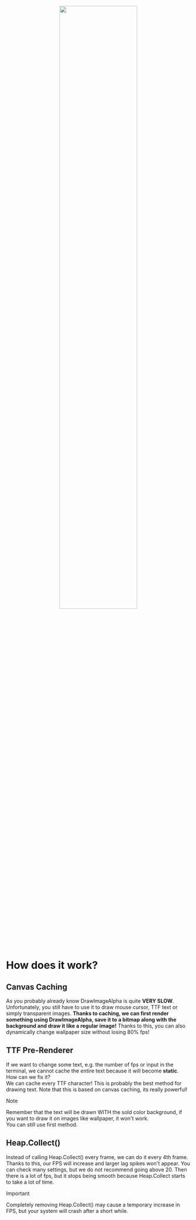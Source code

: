 <p align="center">
 <picture>
    <source srcset="Artwork/Cobalt.png">
    <img width=65%>
  </picture>
</p><br>

# How does it work?
## Canvas Caching
As you probably already know DrawImageAlpha is quite <b>VERY SLOW</b>.<br>
Unfortunately, you still have to use it to draw mouse cursor, TTF text or simply transparent images.
<b>Thanks to caching, we can first render something using DrawImageAlpha, save it to a bitmap along with the background and draw it like a regular image!</b>
Thanks to this, you can also dynamically change wallpaper size without losing 80% fps!

## TTF Pre-Renderer
If we want to change some text, e.g. the number of fps or input in the terminal, we cannot cache the entire text because it will become <b>static</b>.<br>
How can we fix it?<br>
We can cache every TTF character!
This is probably the best method for drawing text.
Note that this is based on canvas caching, its really powerful!
> [!NOTE]
> Remember that the text will be drawn WITH the sold color background, if you want to draw it on images like wallpaper, it won't work.<br>
> You can still use first method.

## Heap.Collect()
Instead of calling Heap.Collect() every frame, we can do it every 4th frame. Thanks to this, our FPS will increase and larger lag spikes won't appear.
You can check many settings, but we do not recommend going above 20. Then there is a lot of fps, but it stops being smooth because Heap.Collect starts to take a lot of time.
> [!IMPORTANT]
> Completely removing Heap.Collect() may cause a temporary increase in FPS, but your system will crash after a short while.
